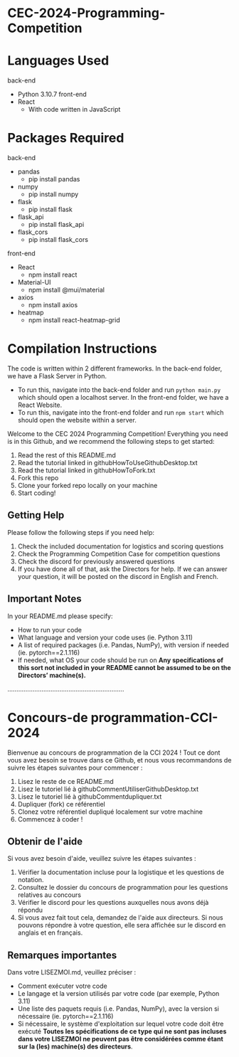 # CEC-2024-Programming-Competition


# Languages Used
back-end
- Python 3.10.7
front-end 
- React
  - With code written in JavaScript

# Packages Required
back-end
- pandas
  - pip install pandas
- numpy
  - pip install numpy
- flask
  - pip install flask
- flask_api
  - pip install flask_api
- flask_cors
  - pip install flask_cors
  
front-end
- React
  - npm install react
- Material-UI
  - npm install @mui/material
- axios
  - npm install axios
- heatmap
  - npm install react-heatmap-grid

# Compilation Instructions
The code is written within 2 different frameworks.
In the back-end folder, we have a Flask Server in Python.
- To run this, navigate into the back-end folder and run `python main.py` which should open a localhost server.
In the front-end folder, we have a React Website.
- To run this, navigate into the front-end folder and run `npm start` which should open the website within a server.



Welcome to the CEC 2024 Programming Competition! Everything you need is in this Github, and we recommend the following steps to get started:
1. Read the rest of this README.md
2. Read the tutorial linked in githubHowToUseGithubDesktop.txt 
3. Read the tutorial linked in githubHowToFork.txt
4. Fork this repo
5. Clone your forked repo locally on your machine
6. Start coding!

## Getting Help

Please follow the following steps if you need help:
1. Check the included documentation for logistics and scoring questions
1. Check the Programming Competition Case for competition questions
1. Check the discord for previously answered questions
1. If you have done all of that, ask the Directors for help. If we can answer your question, it will be posted on the discord in English and French.

## Important Notes
In your README.md please specify:
- How to run your code
- What language and version your code uses (ie. Python 3.11)
- A list of required packages (i.e. Pandas, NumPy), with version if needed (ie. pytorch==2.1.116)
- If needed, what OS your code should be run on
**Any specifications of this sort not included in your README cannot be assumed to be on the
Directors’ machine(s).**

.................................................................

# Concours-de programmation-CCI-2024

Bienvenue au concours de programmation de la CCI 2024 ! Tout ce dont vous avez besoin se trouve dans ce Github, et nous vous recommandons de suivre les étapes suivantes pour commencer :
1. Lisez le reste de ce README.md
1. Lisez le tutoriel lié à githubCommentUtiliserGithubDesktop.txt
1. Lisez le tutoriel lié à githubCommentdupliquer.txt
1. Dupliquer (fork) ce référentiel
1. Clonez votre référentiel dupliqué localement sur votre machine
1. Commencez à coder !

## Obtenir de l'aide

Si vous avez besoin d'aide, veuillez suivre les étapes suivantes :
1. Vérifier la documentation incluse pour la logistique et les questions de notation.
1. Consultez le dossier du concours de programmation pour les questions relatives au concours
1. Vérifier le discord pour les questions auxquelles nous avons déjà répondu
1. Si vous avez fait tout cela, demandez de l'aide aux directeurs. Si nous pouvons répondre à votre question, elle sera affichée sur le discord en anglais et en français.

## Remarques importantes
Dans votre LISEZMOI.md, veuillez préciser :
- Comment exécuter votre code
- Le langage et la version utilisés par votre code (par exemple, Python 3.11)
- Une liste des paquets requis (i.e. Pandas, NumPy), avec la version si nécessaire (ie. pytorch==2.1.116)
- Si nécessaire, le système d'exploitation sur lequel votre code doit être exécuté
**Toutes les spécifications de ce type qui ne sont pas incluses dans votre LISEZMOI ne peuvent pas être considérées comme étant sur la (les) machine(s) des directeurs**.
